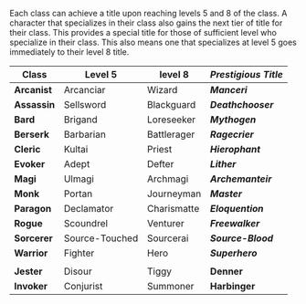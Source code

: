 Each class can achieve a title upon reaching levels 5 and 8 of the class. A character that specializes in their class also gains the next tier of title for their class. This provides a special title for those of sufficient level who specialize in their class. This also means one that specializes at level 5 goes immediately to their level 8 title.

| **Class** | Level 5 | level 8 | ***Prestigious Title*** |
|-------|---------|---------|-------------------|
| **Arcanist** | Arcanciar | Wizard | ***Manceri*** |
| **Assassin** | Sellsword | Blackguard | ***Deathchooser*** |
| **Bard** | Brigand | Loreseeker | ***Mythogen*** |
| **Berserk** | Barbarian | Battlerager | ***Ragecrier*** |
| **Cleric** | Kultai | Priest | ***Hierophant*** |
| **Evoker** | Adept | Defter | ***Lither*** |
| **Magi** | Ulmagi | Archmagi | ***Archemanteir*** |
| **Monk** | Portan | Journeyman | ***Master*** |
| **Paragon** | Declamator | Charismatte | ***Eloquention*** |
| **Rogue** | Scoundrel | Venturer | ***Freewalker*** |
| **Sorcerer** | Source-Touched | Sourcerai | ***Source-Blood*** |
| **Warrior** | Fighter | Hero | ***Superhero*** |
| | | | |
| **Jester** | Disour | Tiggy | **Denner** |
| **Invoker** | Conjurist | Summoner | **Harbinger** |
